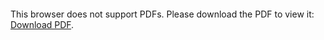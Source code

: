 <object data="christ-in-song/CIS1908pdfs/716.pdf" type="application/pdf" width="100%" height="1024px">
    <embed src="christ-in-song/CIS1908pdfs/716.pdf">
        <p>This browser does not support PDFs. Please download the PDF to view it: <a href="christ-in-song/CIS1908pdfs/716.pdf">Download PDF</a>.</p>
    </embed>
</object>
